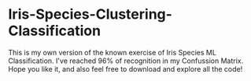 # Iris-Species-Clustering-Classification
This is my own version of the known exercise of Iris Species ML Classification. I've reached 96% of recognition in my Confussion Matrix. Hope you like it, and also feel free to download and explore all the code! 
